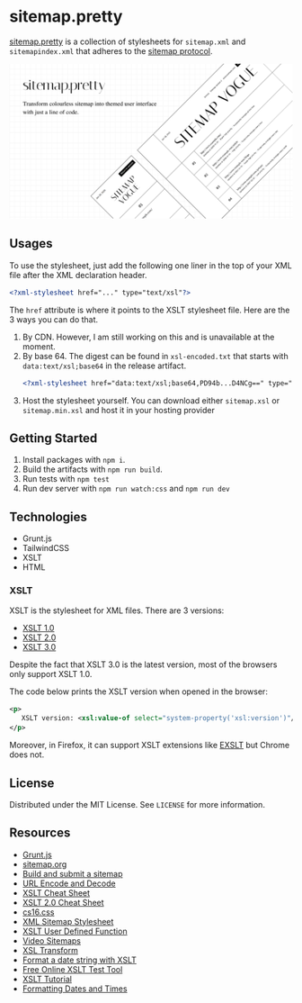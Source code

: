# sitemap.pretty

[sitemap.pretty](/) is a collection of stylesheets for `sitemap.xml` and `sitemapindex.xml` that adheres to the [sitemap protocol](https://www.sitemaps.org/protocol.html).

![thumbnail for the project](images/thumbnail.png)

## Usages

To use the stylesheet, just add the following one liner in the top of your XML file after the XML declaration header.

```xml
<?xml-stylesheet href="..." type="text/xsl"?>
```

The `href` attribute is where it points to the XSLT stylesheet file. Here are the 3 ways you can do that.

1. By CDN. However, I am still working on this and is unavailable at the moment.
2. By base 64. The digest can be found in `xsl-encoded.txt` that starts with `data:text/xsl;base64` in the release artifact.
   ```xml
   <?xml-stylesheet href="data:text/xsl;base64,PD94b...D4NCg==" type="text/xsl"?>
   ```
3. Host the stylesheet yourself. You can download either `sitemap.xsl` or `sitemap.min.xsl` and host it in your hosting provider

## Getting Started

1. Install packages with `npm i`.
2. Build the artifacts with `npm run build`.
3. Run tests with `npm test`
4. Run dev server with `npm run watch:css` and `npm run dev`

## Technologies

- Grunt.js
- TailwindCSS
- XSLT
- HTML

### XSLT

XSLT is the stylesheet for XML files. There are 3 versions:

- [XSLT 1.0](https://www.w3.org/TR/xslt-10/)
- [XSLT 2.0](https://www.w3.org/TR/xslt20/)
- [XSLT 3.0](https://www.w3.org/TR/xslt30/)

Despite the fact that XSLT 3.0 is the latest version, most of the browsers only support XSLT 1.0.

The code below prints the XSLT version when opened in the browser:

```xml
<p>
   XSLT version: <xsl:value-of select="system-property('xsl:version')"/>
</p>
```

Moreover, in Firefox, it can support XSLT extensions like [EXSLT](https://exslt.github.io/) but Chrome does not.

## License

Distributed under the MIT License. See `LICENSE` for more information.

## Resources

- [Grunt.js](https://gruntjs.com/)
- [sitemap.org](https://www.sitemaps.org)
- [Build and submit a sitemap](https://developers.google.com/search/docs/crawling-indexing/sitemaps/build-sitemap)
- [URL Encode and Decode](https://www.urlencoder.org/)
- [XSLT Cheat Sheet](https://www.cheat-sheets.org/saved-copy/XSLT-1.0.pdf)
- [XSLT 2.0 Cheat Sheet](https://cheatography.com/univer/cheat-sheets/xslt-2-0-cheat-sheet)
- [cs16.css](https://cs16.samke.me/)
- [XML Sitemap Stylesheet](https://github.com/pedroborges/xml-sitemap-stylesheet)
- [XSLT User Defined Function](https://stackoverflow.com/questions/18289265/xslt-user-defined-function)
- [Video Sitemaps](https://developers.google.com/search/docs/crawling-indexing/sitemaps/video-sitemaps)
- [XSL Transform](http://xsltransform.net/)
- [Format a date string with XSLT](https://stackoverflow.com/questions/47348406/format-a-date-string-with-xslt)
- [Free Online XSLT Test Tool](https://xslttest.appspot.com/)
- [XSLT Tutorial](https://w3schools.sinsixx.com/xsl/default.asp.htm)
- [Formatting Dates and Times](https://www.oreilly.com/library/view/xslt-2nd-edition/9780596527211/ch04s05.html)